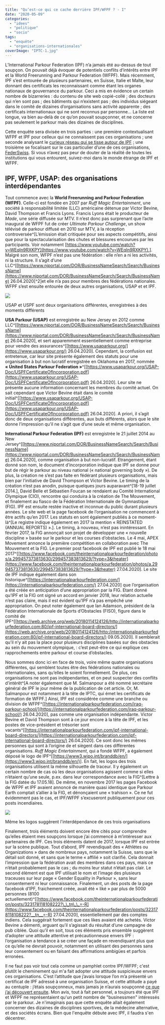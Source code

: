 ```yaml
---
title: "Qu’est-ce qui ce cache derrière IPF/WFPF ? - I"
date: "2020-05-09"
categories: 
  - "idees"
  - "politique"
  - "socio"
tags: 
  - "enquête"
  - "organisations-internationales"
coverImage: "IPTC-1.jpg"
---
```


L’International Parkour Federation (IPF) n’a jamais été au-dessus de tout soupçon. On pouvait déjà évoquer de potentiels conflits d’intérêts entre IPF et la World Freerunning and Parkour Federation (WFPF). Mais récemment, IPF s’est entourée de plusieurs partenaires, en Suisse, Italie et Malte, leur donnant des certificats les reconnaissant comme étant les organes nationaux de gouvernance du parkour. Ceci a mis en évidence un certain nombre de bizarreries : du contenu de site web copié-collé ; des docteurs qui n’en sont pas ; des bâtiments qui n’existent pas ; des individus siégeant dans le comité de dizaines d’organisations sans activité apparente ; des certificats internationaux qui ne sont reconnus par personne… La liste est longue, va bien au-delà de ce qu’on pouvait soupçonner, et ne concerne pas seulement le parkour mais des dizaines de disciplines.

Cette enquête sera divisée en trois parties : une première contextualisant WFPF et IPF pour celleux qui ne connaissent pas ces organisations ; une seconde analysant le [curieux réseau qui se tisse autour de IPF](/iptc-et-les-organisations-fantomes-ii) ; une troisième se focalisant sur le cas particulier d’une de ces organisations, [FederSwiss](/le-cas-de-federswiss-iii). Si vous n’avez pas peur de douter de la réalité de toutes les institutions qui vous entourent, suivez-moi dans le monde étrange de IPF et WFPF.

## IPF, WFPF, USAP: des organisations interdépendantes

Tout commence avec la **World Freerunning and Parkour Federation (WFPF)**. Celle-ci est fondée en 2007 par _Ruff Magic Entertainment_, une société à responsabilité limitée (LLC) américaine détenue par Victor Bevine, David Thompson et Francis Lyons. Francis Lyons était le producteur de _Made_, une série diffusée sur MTV. Il n’est donc pas surprenant que l’acte inaugural de WFPF fut de créer _Ultimate Parkour Challenge_, un show télévisé de parkour diffusé en 2010 sur MTV, à la réception controversée^[L’émission était critiquée pour ses aspects compétitifs, ainsi que pour la spectacularisation des chutes et blessures encourues par les participants. Voir notamment [https://www.youtube.com/watch?v=WEqIn9RXKPY](https://www.youtube.com/watch?v=WEqIn9RXKPY).]. Malgré son nom, WFPF n’est pas une fédération : elle n’en a ni les activités, ni la structure. Il s’agit d’une LLC^[[https://www.njportal.com/DOR/BusinessNameSearch/Search/BusinessName](https://www.njportal.com/DOR/BusinessNameSearch/Search/BusinessName) 26.04.2020\[^2]et elle n’a pas pour membres des fédérations nationales. WFPF s’est ensuite entourée de deux autres organisations, USAP et et IPF.

![](images/USAP-incorporatiuon.jpg)

USAP et USPF sont deux organisations différentes, enregistrées à des moments différents

**USA Parkour (USAP)** est enregistrée au New Jersey en 2012 comme LLC^[[https://www.njportal.com/DOR/BusinessNameSearch/Search/BusinessName](https://www.njportal.com/DOR/BusinessNameSearch/Search/BusinessName) 26.04.2020], et sert apparemment essentiellement comme entreprise pour vendre des assurances^[[https://www.usaparkour.org/](https://www.usaparkour.org/) 26.04.2020]. Cependant, la confusion est entretenue, car leur site présente également des statuts pour une organisation à but non lucratif enregistrée en Oklahoma en 2017, nommée **« United States Parkour Federation »**^[[https://www.usaparkour.org/USAP-Doc/USPFCertificateOfIncorporation.pdf](https://www.usaparkour.org/USAP-Doc/USPFCertificateOfIncorporation.pdf) 26.04.2020]. Leur site ne présente aucune information concernant les membres du comité actuel. On sait cependant que Victor Bevine était dans le comité initial^[[https://www.usaparkour.org/USAP-Doc/USPFCertificateOfIncorporation.pdf](https://www.usaparkour.org/USAP-Doc/USPFCertificateOfIncorporation.pdf) 26.04.2020]. A priori, il s’agit donc de deux organisations différentes, aux buts différents, alors que le site donne l’impression qu’il ne s’agit que d’une seule et même organisation.

**International Parkour Federation (IPF)** est enregistrée le 21 juillet 2014 au New Jersey^[[https://www.njportal.com/DOR/BusinessNameSearch/Search/BusinessName](https://www.njportal.com/DOR/BusinessNameSearch/Search/BusinessName) 26.04.2020], comme organisation à but non-lucratif. Etrangement, étant donné son nom, le document d’incorporation indique que IPF se donne pour but de régir le parkour au niveau national (« national governing body »). De plus, la création ne s’est pas faite en fédérant plusieurs organisations, mais bien par l’initiative de David Thompson et Victor Bevine. Le timing de la création n’est pas anodin, puisque quelques jours auparavant^[18-19 juillet 2014.], David Belle et Sébastien Foucan se rendaient au Comité International Olympique (CIO), rencontre qui conduira à la création de The Mouvement, et finalement au fiasco de la Fédération Internationale de Gymnastique (FIG). IPF est ensuite restée inactive et inconnue du public durant plusieurs années. Le site web et la page facebook de l’organisation ne commencent à être actifs qu’en 2017. Les statuts en sont également publiés à ce moment-là^[Le registre indique également en 2017 la mention « REINSTATED (ANNUAL REPORTS) ».]. Le timing, à nouveau, n’est pas inintéressant. En février 2017, la FIG annonçait son projet de développer une « nouvelle discipline » basée sur le parkour et les courses d’obstacles. Le 4 mai, APEX Movement annonce la première compétition en collaboration avec The Mouvement et la FIG. Le premier post facebook de IPF est publié le 18 mai 2017^[[https://www.facebook.com/theinternationalparkourfederation/photos/a.299457373813630/299457383813629/?type=3&theater](https://www.facebook.com/theinternationalparkourfederation/photos/a.299457373813630/299457383813629/?type=3&theater) 27.04.2020]. Le site de IPF indique également dans son historique^[[https://internationalparkourfederation.com/](https://internationalparkourfederation.com/) 27.04.2020] que l’organisation a été créée en anticipation d’une appropriation par la FIG. Etant donné qu’IPF et la FIG ont signé un accord en janvier 2018, leur relation actuelle n’est pas claire, mais il est évident qu’IPF n’a pas empêché une appropriation. On peut noter également que Ian Adamson, président de la Fédération Internationale de Sports d’Obstacles (FISO), figure dans le comité de IPF^[[https://web.archive.org/web/20180114124126/http://internationalparkourfederation.com:80/ipf-international-board-directors/](https://web.archive.org/web/20180114124126/http:/internationalparkourfederation.com:80/ipf-international-board-directors/) 09.05.2020]. Il semblerait qu’il n’y ait pas la place pour plusieurs disciplines basées sur des obstacles au sein du mouvement olympique, : c’est peut-être ce qui explique ces rapprochements entre parkour et course d’obstacles.

Nous sommes donc ici en face de trois, voire même quatre organisations différentes, qui semblent toutes être des fédérations nationales ou internationales, sans qu’elles le soient formellement. De plus, ces organisations ne sont pas indépendantes, et on peut suspecter des conflits d’intérêt^[A noter également que M. Salmanpour a été nommé secrétaire général de IPF le jour même de la publication de cet article. Or, M. Salmanpour est notamment à la tête de IPTC, qui émet les certificats de formation de WFPF.] Ainsi, IPF est considérée comme une branche ou division de WFPF^[[https://internationalparkourfederation.com/iraq-parkour-school/](https://internationalparkourfederation.com/iraq-parkour-school/) 26.04.2020], pas comme une organisation indépendante. Victor Bevine et David Thompson sont à ce jour encore à la tête de IPF, et les postes de vice-président et trésorier sont vacants^[[https://internationalparkourfederation.com/ipf-international-board-directors/](https://internationalparkourfederation.com/ipf-international-board-directors/) 26.04.2020]. Ce sont donc les mêmes personnes qui sont à l’origine de et siègent dans ces différentes organisations. _Ruff Magic Entertainment_, qui a fondé WFPF, a également déposé le logo de IPF^[[https://www3.wipo.int/branddb/en/](https://www3.wipo.int/branddb/en/)]. En fait, les logos des trois organisations utilisent la même silhouette de traceur. Il y également un certain nombre de cas où les deux organisations agissent comme si elles n’étaient qu’une seule, p.ex. dans leur correspondance avec la FIG^[Lettre à la FIG datée du 17.05.18]. De même, en novembre 2017 les pages Facebook de WFPF et IPF avaient annoncé de manière quasi identique que Parkour Earth comptait s’allier à la FIG, et dénonçaient une « trahison ». Ce ne fut évidemment pas le cas, et IPF/WFPF s’excuseront publiquement pour ces posts incendiaires.

![](images/logos.jpg)

Même les logos suggèrent l'interdépendance de ces trois organisations

Finalement, trois éléments doivent encore être cités pour comprendre qu’elles étaient mes soupçons lorsque j’ai commencé à m’intéresser aux partenaires de IPF. Ces trois éléments datent de 2017, lorsque IPF est entrée sur la scène publique. Tout d’abord, IPF revendiquait des « Athlètes ou Organizations » dans de nombreux pays, notamment la Suisse, sans que le détail soit donné, et sans que le terme « affilié » soit clarifié. Cela donnait l’impression que la fédération avait des membres dans ces pays, mais ce n’était probablement pas le cas ; du moins leur statut n’était pas clair. Le second élément est que IPF utilisait le nom et l’image des plusieurs traceuses sur leur page « Gender Equality in Parkour », sans leur consentement ni leur connaissance. Finalement, un des posts de la page facebook d’IPF, fraichement créée, avait été « liké » par plus de 5000 personnes (8100 actuellement)^[[https://www.facebook.com/theinternationalparkourfederation/posts/323178118108222?\_\_tn\_\_=-R](https://www.facebook.com/theinternationalparkourfederation/posts/323178118108222?__tn__=-R) 27.04.2020], essentiellement par des comptes indiens. Cela suggérait fortement que ces likes avaient été achetés. Victor Bevine a démenti, arguant qu’il s’agissait du résultat d’une campagne de pub ciblée. Quoi qu’il en soit, tous ces éléments pris ensemble suggèrent d’adopter une attitude attentive et précautionneuse envers IPF : l’organisation a tendance à se créer une façade en revendiquant plus que ce qu’elle ne devrait pouvoir, notamment en utilisant des personnes sans leur consentement ou en faisant des affirmations ambigües et parfois erronées.

Il ne faut pas voir tout cela comme un pamphlet contre IPF/WFPF; c'est plutôt le cheminement qui m'a fait adopter une attitude suspicieuse envers ces organisations. C’est l’attitude que j’avais lorsque l’on m’a présenté un certificat de IPF adressé à une organisation Suisse, et cette attitude a payé au centuple : j’étais soupçonneux, mais jamais je n’aurais soupçonné [ce que j’ai découvert ensuite](/iptc-et-les-organisations-fantomes-ii). Mon avis, tout à fait personnel, a toujours été que IPF et WFPF ne représentaient qu'un petit nombre de "businessmen" intéressés par le parkour. Je n'imaginais pas que cette enquête allait également concerner des dizaines de disciplines sportives, de la médecine alternative, et des sociétés écrans. Bien que l'enquête débute avec IPF, il faudra s'en décentrer.



